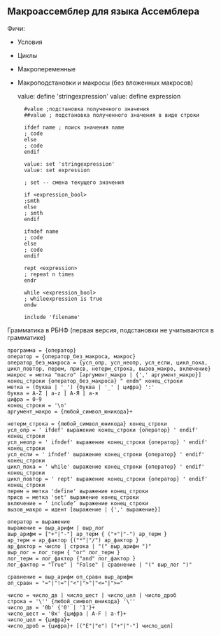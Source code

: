 ##  Макроассемблер для языка Ассемблера
Фичи:
- Условия
- Циклы
- Макропеременные
- Макроподстановки и макросы (без вложенных макросов)

    value: define 'stringexpression'
        value: define expression
        
        #value ;подстановка полученного значения
        ##value ; подстановка полученного значения в виде строки 
        
        ifdef name ; поиск значения name
        ; code
        else
        ; code
        endif
        
        value: set 'stringexpression'
        value: set expression
        
        ; set -- смена текущего значения
        
        if <expression_bool>
        ;smth
        else
        ; smth
        endif
        
        ifndef name 
        ; code
        else
        ; code
        endif 
        
        rept <expression>
        ; repeat n times
        endr
        
        while <expression_bool>
        ; whileexpression is true
        endw
        
        include 'filename'

Грамматика в РБНФ (первая версия, подстановки не учитываются в грамматике)

    программа = {оператор}
    оператор = {оператор_без_макроса, макрос}
    оператор_без_макроса = {усл_опр, усл_неопр, усл_если, цикл_пока, цикл_повтор, перем, присв, нетерм_строка, вызов_макро, включение}
    макрос = метка "macro" [аргумент_макро | {',' аргумент_макро}] конец_строки {оператор_без_макроса} " endm" конец_строки
    метка = (буква | '_') {буква | '_' | цифра} ':'
    буква = A-Z | a-z | А-Я | а-я
    цифра = 0-9
    конец_строки = '\n'
    аргумент_макро = {любой_символ_юникода}+
    
    нетерм_строка = {любой_символ_юникода} конец_строки
    усл_опр = ' ifdef' выражение конец_строки {оператор} ' endif' конец_строки
    усл_неопр = ' ifndef' выражение конец_строки {оператор} ' endif' конец_строки
    усл_если = ' ifndef' выражение конец_строки {оператор} ' endif' конец_строки
    цикл_пока = ' while' выражение конец_строки {оператор} ' endif' конец_строки
    цикл_повтор = ' rept' выражение конец_строки {оператор} ' endif' конец_строки
    перем = метка 'define' выражение конец_строки
    присв = метка 'set' выражение конец_строки
    включение = ‘ include’ выражение конец_строки
    вызов_макро = идент [выражение | {',' выражение}]
    
    оператор = выражение
    выражение = выр_арифм | выр_лог 
    выр_арифм = ["+"|"-"] ар_терм { ("+"|"-") ар_терм }
    ар_терм = ар_фактор {("*"|"/") ар_фактор }
    ар_фактор = число | строка | "(" выр_арифм ")"
    выр_лог = лог_терм { "or" лог_терм }
    лог_терм = лог_фактор {"and" лог_фактор }
    лог_фактор = "True" | "False" | сравнение | "(" выр_лог ")"
    
    сравнение = выр_арифм оп_сравн выр_арифм 
    оп_сравн = "="|"!="|"<"|">"|"<="|">="
    
    число = число_дв | число_шест | число_цел | число_дроб
    строка = '\'' {любой_символ_юникода} '\''
    число_дв = '0b' {'0' | '1'}+
    число_шест = '0x' {цифра | А-F | a-f}+
    число_цел = {цифра}+
    число_дроб = {цифра}+ [("E"|"e") ["+"|"-"] число_цел]
    
